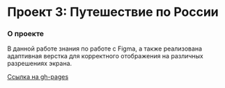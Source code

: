 # Проект 3: Путешествие по России

### О проекте

В данной работе знания по работе с Figma, а также реализована адаптивная верстка для корректного отображения на различных разрешениях экрана.

[Ссылка на gh-pages](https://goncharenkogeorgy.github.io/russian-travel/)
